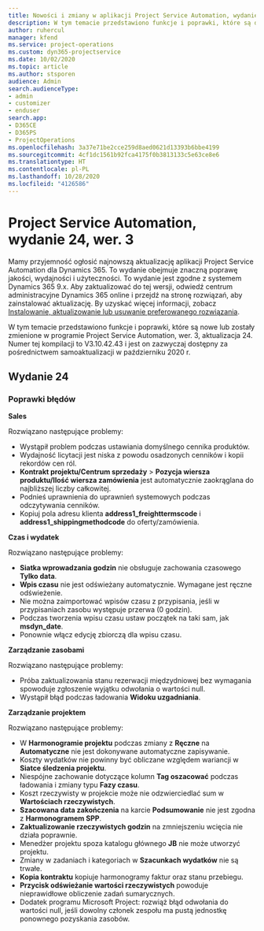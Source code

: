 ```yaml
---
title: Nowości i zmiany w aplikacji Project Service Automation, wydanie 24, wer. 3
description: W tym temacie przedstawiono funkcje i poprawki, które są dostępne w programie Project Service Automation, aktualizacja 24, wer. 3.
author: ruhercul
manager: kfend
ms.service: project-operations
ms.custom: dyn365-projectservice
ms.date: 10/02/2020
ms.topic: article
ms.author: stsporen
audience: Admin
search.audienceType:
- admin
- customizer
- enduser
search.app:
- D365CE
- D365PS
- ProjectOperations
ms.openlocfilehash: 3a37e71be2cce259d8aed0621d13393b6bbe4199
ms.sourcegitcommit: 4cf1dc1561b92fca4175f0b3813133c5e63ce8e6
ms.translationtype: HT
ms.contentlocale: pl-PL
ms.lasthandoff: 10/28/2020
ms.locfileid: "4126586"
---
```

# <a name="project-service-automation-update-release-24-v3"></a>Project Service Automation, wydanie 24, wer. 3

Mamy przyjemność ogłosić najnowszą aktualizację aplikacji Project Service Automation dla Dynamics 365. To wydanie obejmuje znaczną poprawę jakości, wydajności i użyteczności. To wydanie jest zgodne z systemem Dynamics 365 9.x. Aby zaktualizować do tej wersji, odwiedź centrum administracyjne Dynamics 365 online i przejdź na stronę rozwiązań, aby zainstalować aktualizację. By uzyskać więcej informacji, zobacz [Instalowanie, aktualizowanie lub usuwanie preferowanego rozwiązania](https://docs.microsoft.com/power-platform/admin/install-remove-preferred-solution).

W tym temacie przedstawiono funkcje i poprawki, które są nowe lub zostały zmienione w programie Project Service Automation, wer. 3, aktualizacja 24. Numer tej kompilacji to V3.10.42.43 i jest on zazwyczaj dostępny za pośrednictwem samoaktualizacji w październiku 2020 r.

## <a name="update-release-24"></a>Wydanie 24

### <a name="bug-fixes"></a>Poprawki błędów

**Sales**

Rozwiązano następujące problemy:

- Wystąpił problem podczas ustawiania domyślnego cennika produktów.
- Wydajność licytacji jest niska z powodu osadzonych cenników i kopii rekordów cen ról.
- **Kontrakt projektu/Centrum sprzedaży** > **Pozycja wiersza produktu/Ilość wiersza zamówienia** jest automatycznie zaokrąglana do najbliższej liczby całkowitej.
- Podnieś uprawnienia do uprawnień systemowych podczas odczytywania cenników.
- Kopiuj pola adresu klienta **address1_freighttermscode** i **address1_shippingmethodcode** do oferty/zamówienia. 


**Czas i wydatek**

Rozwiązano następujące problemy:

- **Siatka wprowadzania godzin** nie obsługuje zachowania czasowego **Tylko data**.
- **Wpis czasu** nie jest odświeżany automatycznie. Wymagane jest ręczne odświeżenie.
- Nie można zaimportować wpisów czasu z przypisania, jeśli w przypisaniach zasobu występuje przerwa (0 godzin).
- Podczas tworzenia wpisu czasu ustaw początek na taki sam, jak **msdyn_date**.
- Ponownie włącz edycję zbiorczą dla wpisu czasu.

**Zarządzanie zasobami**

Rozwiązano następujące problemy:

- Próba zaktualizowania stanu rezerwacji międzydniowej bez wymagania spowoduje zgłoszenie wyjątku odwołania o wartości null.
- Wystąpił błąd podczas ładowania **Widoku uzgadniania**.


**Zarządzanie projektem**

Rozwiązano następujące problemy:

- W **Harmonogramie projektu** podczas zmiany z **Ręczne** na **Automatyczne** nie jest dokonywane automatyczne zapisywanie.
- Koszty wydatków nie powinny być obliczane względem wariancji w **Siatce śledzenia projektu**.
- Niespójne zachowanie dotyczące kolumn **Tag oszacować** podczas ładowania i zmiany typu **Fazy czasu**.
- Koszt rzeczywisty w projekcie może nie odzwierciedlać sum w **Wartościach rzeczywistych**.
- **Szacowana data zakończenia** na karcie **Podsumowanie** nie jest zgodna z **Harmonogramem SPP**.
- **Zaktualizowanie rzeczywistych godzin** na zmniejszeniu wcięcia nie działa poprawnie.
- Menedżer projektu spoza katalogu głównego **JB** nie może utworzyć projektu.
- Zmiany w zadaniach i kategoriach w **Szacunkach wydatków** nie są trwałe.
- **Kopia kontraktu** kopiuje harmonogramy faktur oraz stanu przebiegu.
- **Przycisk odświeżanie wartości rzeczywistych** powoduje nieprawidłowe obliczenie zadań sumarycznych.
- Dodatek programu Microsoft Project: rozwiąż błąd odwołania do wartości null, jeśli dowolny członek zespołu ma pustą jednostkę ponownego pozyskania zasobów.

